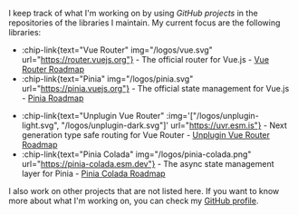 I keep track of what I'm working on by using _GitHub projects_ in the repositories of the libraries I maintain. My current focus are the following libraries:

- :chip-link{text="Vue Router" img="/logos/vue.svg" url="https://router.vuejs.org"} - The official router for Vue.js - [Vue Router Roadmap](https://github.com/orgs/vuejs/projects/19/views/1)
- :chip-link{text="Pinia" img="/logos/pinia.svg" url="https://pinia.vuejs.org"} - The official state management for Vue.js - [Pinia Roadmap](https://github.com/orgs/vuejs/projects/20/views/4)
<!-- - :chip-link{text="VueFire" img="/logos/vuefire.svg" url="https://vuefire.vuejs.org"} - The official Firebase bindings for Vue.js - :chip-link{text="Vuefire Roadmap" url="" icon="bxl:github"} -->
- :chip-link{text="Unplugin Vue Router" :img='["/logos/unplugin-light.svg", "/logos/unplugin-dark.svg"]' url="https://uvr.esm.is"} - Next generation type safe routing for Vue Router - [Unplugin Vue Router Roadmap](https://github.com/users/posva/projects/2/views/1)
- :chip-link{text="Pinia Colada" img="/logos/pinia-colada.png" url="https://pinia-colada.esm.dev"} - The async state management layer for Pinia - [Pinia Colada Roadmap](https://github.com/users/posva/projects/3/views/4)

I also work on other projects that are not listed here. If you want to know more about what I'm working on, you can check my [GitHub profile](https://github.com/posva).
